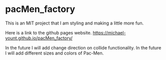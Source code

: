 # pacMen_factory

This is an MIT project that I am styling and making a little more fun. 

Here is a link to the github pages website. https://michael-yount.github.io/pacMen_factory/

In the future I will add change direction on collide functionality.
In the future I will add different sizes and colors of Pac-Men.
